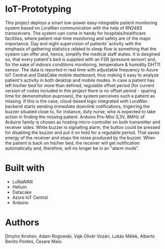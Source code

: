 # IoT-Prototyping

This project deploys a smart low-power easy-integrable patient monitoring system based on LoraWan communication with the help of RN2483 transceivers. The system can come in handy for hospitals/healthcare facilities, where patient real-time monitoring and safety are of the major importance. Day and night supervision of patients' activity with the emphasis of gathering statistics related to sleep flow is something that the system can offer and, hence, simplify the medical staff duties. It is desgined so, that every patient's bed is supplied with an FSR (pressure sensor) and, for the sake of indoors conditions monitoring, temperature & humidity DHT11 sensor. The data is reported in real time with adjustable frequency to Azure IoT Central and DataCake mobile dashboard, thus making it easy to analyze patient's activity in both desktop and mobile modes. In case a patient has left his/her bed for more than defined, regulable offset period (for current version of codes included in this project there is no offset period - sparing time for demonstration puproses), the system perceives such a patient as missing. If this is the case, cloud-based logic integrated with LoraWan backend starts sending immediate downlink notifications, trigerring the buzzer situated close to, for instance, duty nurse, who is expected to take action in finding the missing patient. Arduino Pro-Mini 3,3V, 8MHz of Arduino family is chosen as hosting micro-controller on both transmitter and receiver sides. While buzzer is signalling alarm, the button could be pressed for disabling the buzzer and put it on hold for a regulable period. That saves energy of the receiver and stops the noise produced by the buzzer. When the patient is back on his/her bed, the receiver will get notification automatically and, therefore, will no longer be in an "alarm mode".

# Built with
- LoRaWAN
- Helium
- Datacake
- Azure IoT Central
- Arduino

# Authors
Dmytro Kirshev, Adam Rogowski, Vajk Olivér Vozári, Lukás Málek, Alberto Benito Pontes, Cesare Maio. 

